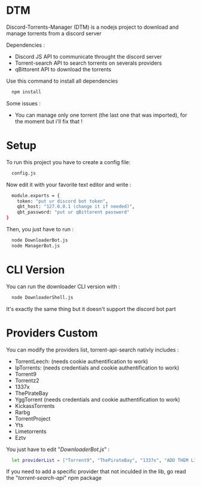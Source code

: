 # DTM
Discord-Torrents-Manager (DTM) is a nodejs project to download and manage torrents from a discord server

Dependencies : 
- Discord JS API to communicate throught the discord server
- Torrent-search API to search torrents on severals providers
- qBittorent API to download the torrents

Use this command to install all dependencies
```bash
  npm install
```

Some issues :
- You can manage only one torrent (the last one that was imported), for the moment but i'll fix that !

# Setup
To run this project you have to create a config file:
```bash
  config.js
```
Now edit it with your favorite text editor and write :
```bash
  module.exports = {
    token: "put ur discord bot token",
    qbt_host: "127.0.0.1 (change it if needed)",
    qbt_password: "put ur qBittorent password"
}
```
Then, you just have to run :
```bash
  node DownloaderBot.js
  node ManagerBot.js
```

# CLI Version
You can run the downloader CLI version with :
```bash
  node DownloaderShell.js
```
It's exactly the same thing but it doesn't support the discord bot part

# Providers Custom
You can modify the providers list, torrent-api-search nativly includes :

- TorrentLeech: (needs cookie authentification to work)
- IpTorrents: (needs credentials and cookie authentification to work)
- Torrent9
- Torrentz2
- 1337x
- ThePirateBay
- YggTorrent (needs credentials and cookie authentification to work)
- KickassTorrents
- Rarbg
- TorrentProject
- Yts
- Limetorrents
- Eztv

You just have to edit "*DownloaderBot.js*" : 
```bash
  let providerList = ["Torrent9", "ThePirateBay", "1337x", "ADD THEM LIKES THAT"]
```
If you need to add a specific provider that not inculded in the lib, go read the "*torrent-search-api*" npm package
